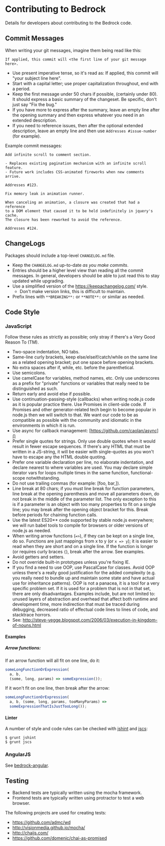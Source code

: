# Contributing to Bedrock

Details for developers about contributing to the Bedrock code.

## Commit Messages

When writing your git messages, imagine them being read like this:

`If applied, this commit will <the first line of your git message here>.`

* Use present imperative tense, so it's read as: If applied, this commit will "your subject line here".
* Start with a capital letter; use proper capitalization throughout, end with a period.
* Keep the first message under 50 chars if possible, (certainly under 80). It should express a basic summary of the changeset. Be specific, don't just say "Fix the bug."
* If you have more to express after the summary, leave an empty line after the opening summary and then express whatever you need in an extended description.
* If you need to reference issues, then after the optional extended description, leave an empty line and then use `Addresses #issue-number` (for example).

Example commit messages:

```
Add infinite scroll to comment section.

- Replaces existing pagination mechanism with an infinite scroll feature.
- Future work includes CSS-animated fireworks when new comments arrive.

Addresses #123.
```

```
Fix memory leak in animation runner.

When canceling an animation, a closure was created that had a reference
to a DOM element that caused it to be held indefinitely in jquery's cache.
The closure has been reworked to avoid the reference.

Addresses #124.
```

## ChangeLogs

Packages should include a top-level `CHANGELOG.md` file.

* Keep the `CHANGELOG.md` up-to-date *as you make commits*.
* Entries should be a higher level view than reading all the commit messages.
  In general, developers should be able to just read this to stay updated while
  upgrading.
* Use a simplified version of the https://keepachangelog.com/ style.
  * Don't make version links, this is difficult to maintain.
* Prefix lines with `**BREAKING**:` or `**NOTE**:` or similar as needed.

## Code Style

### JavaScript

Follow these rules as strictly as possible; only stray if there's a Very Good
Reason To (TM).

* Two-space indentation, NO tabs.
* Same-line curly brackets, keep else/elseif/catch/while on the same line
  as a related opening bracket; put one space before opening brackets.
* No extra spaces after if, while, etc. before the parenthetical.
* Use semicolons.
* Use camelCase for variables, method names, etc. Only use underscores as a
  prefix for "private" functions or variables that really need to be
  distinguished as such.
* Return early and avoid else if possible.
* Use continuation-passing-style (callbacks) when writing node.js code as
  it is popular practice there. Use Promises in client-side code. If Promises
  and other generator-related tech begin to become popular in node.js then
  we will switch to that. We want our code to be as compatible as possible
  with the community and idiomatic in the environments in which it is run.
* Use async for callback management: [https://github.com/caolan/async]()
* Prefer single quotes for strings. Only use double quotes when it would
  result in fewer escape sequences. If there's any HTML that must be written
  in a JS-string, it will be easier with single-quotes as you won't have
  to escape any the HTML double quoting.
* Prefer one variable declaration per line, no elaborate indentation, and
  declare nearest to where variables are used. You may declare simple iterator
  vars for loops multiple times in the same function, functional-scope
  notwithstanding.
* Do not use trailing commas (for example: [foo, bar,]).
* Line break at 80 chars; if you must line break for function parameters, line
  break at the opening parenthesis and move all parameters down, do not
  break in the middle of the parameter list. The only exception to this is
  if a parameter is an object with too many properties to fit on a single
  line; you may break after the opening object bracket for this. Break before
  periods for chaining function calls.
* Use the latest ES20** code supported by stable node.js everywhere; we will run
  babel tools to compile for browsers or older versions of node.js as needed.
* When writing arrow functions (`=>`), if they can be kept on a single
  line, do so. Functions are just mappings from x to y (or `x => y`); it
  is easier to read when they are short and on a single line. If the
  function is longer (or requires curly braces `{`), break after the
  arrow. See examples.
* Avoid getters and setters.
* Do not override built-in prototypes unless you're fixing IE.
* If you find a need to use OOP, use PascalCase for classes. Avoid OOP unless
  there's a really good justification for the added complexity (e.g. you really
  need to bundle up and maintain some state and have actual use for inheritance
  patterns). OOP is not a panacea, it is a tool for a very specific problem set.
  If it is used for a problem that is not in that set, there are only
  disadvantages. Examples include, but are not limited to: unused layers of
  abstraction and overhead that affect both runtime and development time, more
  indirection that must be traced during debugging, decreased ratio of effectual
  code lines to lines of code, and stacktrace horrors.
* See: http://steve-yegge.blogspot.com/2006/03/execution-in-kingdom-of-nouns.html

#### Examples

##### Arrow functions:

If an arrow function will all fit on one line, do it:

```js
someLongFunctionOrExpression(
  a, b,
  (some, long, params) => someExpression());
```

If it won't fit on one line, then break after the arrow:

```js
someLongFunctionOrExpression(
  a, b, (some, long, params, tooManyParams) =>
  someExpressionThatIsJustTooLong());
```

#### Linter

A number of style and code rules can be checked with
[jshint](http://jshint.com/) and [jscs](https://github.com/jscs-dev/node-jscs):

    $ grunt jshint
    $ grunt jscs


### AngularJS

See [bedrock-angular](https://github.com/digitalbazaar/bedrock-angular/blob/master/CONTRIBUTING.md).


## Testing

* Backend tests are typically written using the mocha framework.
* Frontend tests are typically written using protractor to test a web browser.

The following projects are used for creating tests:

* https://github.com/admc/wd
* http://visionmedia.github.io/mocha/
* http://chaijs.com/
* https://github.com/domenic/chai-as-promised

